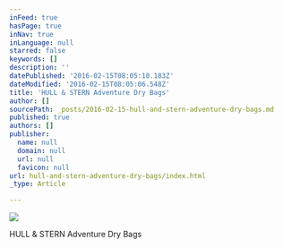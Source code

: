 ```yaml
---
inFeed: true
hasPage: true
inNav: true
inLanguage: null
starred: false
keywords: []
description: ''
datePublished: '2016-02-15T08:05:10.183Z'
dateModified: '2016-02-15T08:05:06.548Z'
title: 'HULL & STERN Adventure Dry Bags'
author: []
sourcePath: _posts/2016-02-15-hull-and-stern-adventure-dry-bags.md
published: true
authors: []
publisher:
  name: null
  domain: null
  url: null
  favicon: null
url: hull-and-stern-adventure-dry-bags/index.html
_type: Article

---
```

![](https://the-grid-user-content.s3-us-west-2.amazonaws.com/8bfee6c0-4040-460d-84c2-5fba46437b73.jpg)

HULL & STERN Adventure Dry Bags